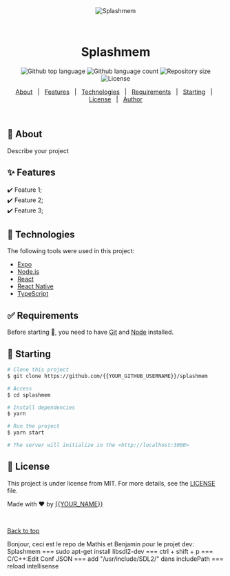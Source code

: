 <div align="center" id="top"> 
  <img src="./.github/app.gif" alt="Splashmem" />

  &#xa0;

  <!-- <a href="https://splashmem.netlify.app">Demo</a> -->
</div>

<h1 align="center">Splashmem</h1>

<p align="center">
  <img alt="Github top language" src="https://img.shields.io/github/languages/top/{{YOUR_GITHUB_USERNAME}}/splashmem?color=56BEB8">

  <img alt="Github language count" src="https://img.shields.io/github/languages/count/{{YOUR_GITHUB_USERNAME}}/splashmem?color=56BEB8">

  <img alt="Repository size" src="https://img.shields.io/github/repo-size/{{YOUR_GITHUB_USERNAME}}/splashmem?color=56BEB8">

  <img alt="License" src="https://img.shields.io/github/license/{{YOUR_GITHUB_USERNAME}}/splashmem?color=56BEB8">

  <!-- <img alt="Github issues" src="https://img.shields.io/github/issues/{{YOUR_GITHUB_USERNAME}}/splashmem?color=56BEB8" /> -->

  <!-- <img alt="Github forks" src="https://img.shields.io/github/forks/{{YOUR_GITHUB_USERNAME}}/splashmem?color=56BEB8" /> -->

  <!-- <img alt="Github stars" src="https://img.shields.io/github/stars/{{YOUR_GITHUB_USERNAME}}/splashmem?color=56BEB8" /> -->
</p>

<!-- Status -->

<!-- <h4 align="center"> 
	🚧  Splashmem 🚀 Under construction...  🚧
</h4> 

<hr> -->

<p align="center">
  <a href="#dart-about">About</a> &#xa0; | &#xa0; 
  <a href="#sparkles-features">Features</a> &#xa0; | &#xa0;
  <a href="#rocket-technologies">Technologies</a> &#xa0; | &#xa0;
  <a href="#white_check_mark-requirements">Requirements</a> &#xa0; | &#xa0;
  <a href="#checkered_flag-starting">Starting</a> &#xa0; | &#xa0;
  <a href="#memo-license">License</a> &#xa0; | &#xa0;
  <a href="https://github.com/{{YOUR_GITHUB_USERNAME}}" target="_blank">Author</a>
</p>

<br>

## :dart: About ##

Describe your project

## :sparkles: Features ##

:heavy_check_mark: Feature 1;\
:heavy_check_mark: Feature 2;\
:heavy_check_mark: Feature 3;

## :rocket: Technologies ##

The following tools were used in this project:

- [Expo](https://expo.io/)
- [Node.js](https://nodejs.org/en/)
- [React](https://pt-br.reactjs.org/)
- [React Native](https://reactnative.dev/)
- [TypeScript](https://www.typescriptlang.org/)

## :white_check_mark: Requirements ##

Before starting :checkered_flag:, you need to have [Git](https://git-scm.com) and [Node](https://nodejs.org/en/) installed.

## :checkered_flag: Starting ##

```bash
# Clone this project
$ git clone https://github.com/{{YOUR_GITHUB_USERNAME}}/splashmem

# Access
$ cd splashmem

# Install dependencies
$ yarn

# Run the project
$ yarn start

# The server will initialize in the <http://localhost:3000>
```

## :memo: License ##

This project is under license from MIT. For more details, see the [LICENSE](LICENSE.md) file.


Made with :heart: by <a href="https://github.com/{{YOUR_GITHUB_USERNAME}}" target="_blank">{{YOUR_NAME}}</a>

&#xa0;

<a href="#top">Back to top</a>


Bonjour, ceci est le repo de Mathis et Benjamin pour le projet dev: Splashmem ===
sudo apt-get install libsdl2-dev ===
ctrl + shift + p ===
C/C++:Edit Conf JSON ===
add "/usr/include/SDL2/" dans includePath ===
reload intellisense